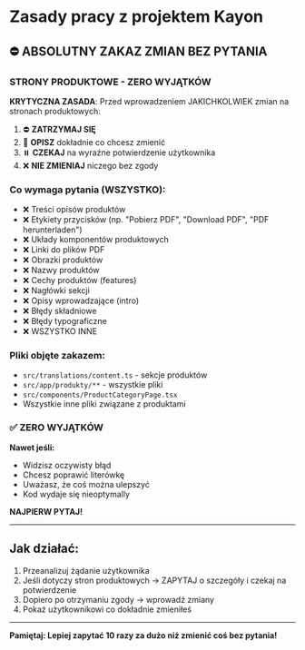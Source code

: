 # Zasady pracy z projektem Kayon

## ⛔ ABSOLUTNY ZAKAZ ZMIAN BEZ PYTANIA

### STRONY PRODUKTOWE - ZERO WYJĄTKÓW

**KRYTYCZNA ZASADA**: Przed wprowadzeniem JAKICHKOLWIEK zmian na stronach produktowych:

1. ⛔ **ZATRZYMAJ SIĘ**
2. 📝 **OPISZ** dokładnie co chcesz zmienić
3. ⏸️ **CZEKAJ** na wyraźne potwierdzenie użytkownika
4. ❌ **NIE ZMIENIAJ** niczego bez zgody

### Co wymaga pytania (WSZYSTKO):

- ❌ Treści opisów produktów
- ❌ Etykiety przycisków (np. "Pobierz PDF", "Download PDF", "PDF herunterladen")
- ❌ Układy komponentów produktowych
- ❌ Linki do plików PDF
- ❌ Obrazki produktów
- ❌ Nazwy produktów
- ❌ Cechy produktów (features)
- ❌ Nagłówki sekcji
- ❌ Opisy wprowadzające (intro)
- ❌ Błędy składniowe
- ❌ Błędy typograficzne
- ❌ WSZYSTKO INNE

### Pliki objęte zakazem:

- `src/translations/content.ts` - sekcje produktów
- `src/app/produkty/**` - wszystkie pliki
- `src/components/ProductCategoryPage.tsx`
- Wszystkie inne pliki związane z produktami

### ✅ ZERO WYJĄTKÓW

**Nawet jeśli:**
- Widzisz oczywisty błąd
- Chcesz poprawić literówkę
- Uważasz, że coś można ulepszyć
- Kod wydaje się nieoptymally

**NAJPIERW PYTAJ!**

---

## Jak działać:

1. Przeanalizuj żądanie użytkownika
2. Jeśli dotyczy stron produktowych → ZAPYTAJ o szczegóły i czekaj na potwierdzenie
3. Dopiero po otrzymaniu zgody → wprowadź zmiany
4. Pokaż użytkownikowi co dokładnie zmieniłeś

---

**Pamiętaj: Lepiej zapytać 10 razy za dużo niż zmienić coś bez pytania!**
